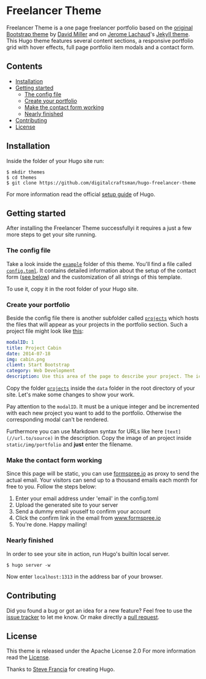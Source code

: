 # Freelancer Theme

Freelancer Theme is a one page freelancer portfolio based on the [original Bootstrap theme](//github.com/IronSummitMedia/startbootstrap-freelancer) by [David Miller](//github.com/davidtmiller) and on [Jerome Lachaud](//github.com/jeromelachaud)'s [Jekyll theme](//github.com/jeromelachaud/freelancer-theme). This Hugo theme features several content sections, a responsive portfolio grid with hover effects, full page portfolio item modals and a contact form.


## Contents

- [Installation](#installation)
- [Getting started](#getting-started)
  - [The config file](#the-config-file)
  - [Create your portfolio](#create-your-portfolio)
  - [Make the contact form working](#make-the-contact-form-working)
  - [Nearly finished](#nearly-finished)
- [Contributing](#contributing)
- [License](#license)


## Installation

Inside the folder of your Hugo site run:

    $ mkdir themes
    $ cd themes
    $ git clone https://github.com/digitalcraftsman/hugo-freelancer-theme

For more information read the official [setup guide](//gohugo.io/overview/installing/) of Hugo.


## Getting started

After installing the Freelancer Theme successfullyi it requires a just a few more steps to get your site running.


### The config file

Take a look inside the [`example`](//github.com/digitalcraftsman/hugo-freelancer-theme/tree/dev/examples) folder of this theme. You'll find a file called [`config.toml`](//github.com/digitalcraftsman/hugo-freelancer-theme/blob/dev/examples/config.toml).
It contains detailed information about the setup of the contact form ([see below](#make-the-contact-form-working)) and the customization of all strings of this template. 

To use it, copy it in the root folder of your Hugo site.


### Create your portfolio

Beside the config file there is another subfolder called [`projects`](//github.com/digitalcraftsman/hugo-freelancer-theme/tree/dev/examples/projects) which hosts the files that will appear
as your projects in the portfolio section. Such a project file might look like [this](//github.com/digitalcraftsman/hugo-freelancer-theme/blob/dev/examples/projects/2014-07-18-project-1.yaml):

```yaml
modalID: 1
title: Project Cabin
date: 2014-07-18
img: cabin.png
client: Start Bootstrap
category: Web Development
description: Use this area of the page to describe your project. The icon above is part of a free icon set by [Flat Icons](//sellfy.com/p/8Q9P/jV3VZ/"). On their website, you can download their free set with 16 icons, or you can purchase the entire set with 146 icons for only $12!
```

Copy the folder [`projects`](//github.com/digitalcraftsman/hugo-freelancer-theme/tree/dev/examples/projects) inside the `data` folder in the root directory of your site. Let's make some changes to show your work.

Pay attention to the `modalID`. It must be a unique integer and be incremented with each new project you want to add to the portfolio. Otherwise the corresponding modal can't be rendered.

Furthermore you can use Markdown syntax for URLs like here `[text](//url.to/source)` in the description. Copy the image of an project inside `static/img/portfolio` and **just** enter the filename.


### Make the contact form working

Since this page will be static, you can use [formspree.io](//formspree.io/) as proxy to send the actual email. Your visitors can send up to a thousand emails each month for free to you. Follow the steps below:

1. Enter your email address under 'email' in the config.toml
2. Upload the generated site to your server
3. Send a dummy email youself to confirm your account
4. Click the confirm link in the email from www.formspree.io
5. You're done. Happy mailing!


### Nearly finished

In order to see your site in action, run Hugo's builtin local server. 

    $ hugo server -w

Now enter `localhost:1313` in the address bar of your browser.


## Contributing

Did you found a bug or got an idea for a new feature? Feel free to use the [issue tracker](//github.com/digitalcraftsman/hugo-freelancer-theme/issues) to let me know. Or make directly a [pull request](//github.com/digitalcraftsman/hugo-freelancer-theme/pulls).


## License

This theme is released under the Apache License 2.0 For more information read the [License](//github.com/digitalcraftsman/hugo-freelancer-theme/blob/master/LICENSE).

Thanks to [Steve Francia](//github.com/spf13) for creating Hugo.
